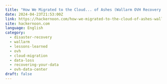 ```yaml
---
title: "How We Migrated to the Cloud... of Ashes (Wallarm OVH Recovery in 2021)"
date: 2024-04-23T21:53:00Z
link: https://hackernoon.com/how-we-migrated-to-the-cloud-of-ashes-wallarm-ovh-recovery-in-2021?source=rss&utm_medium=RSS&utm_source=news.12bit.vn
site: hackernoon.com
language: English
category:
  - disaster-recovery
  - wallarm
  - lessons-learned
  - ovh
  - cloud-migration
  - data-loss
  - recovering-your-data
  - ovh-data-center
draft: false
---
```

